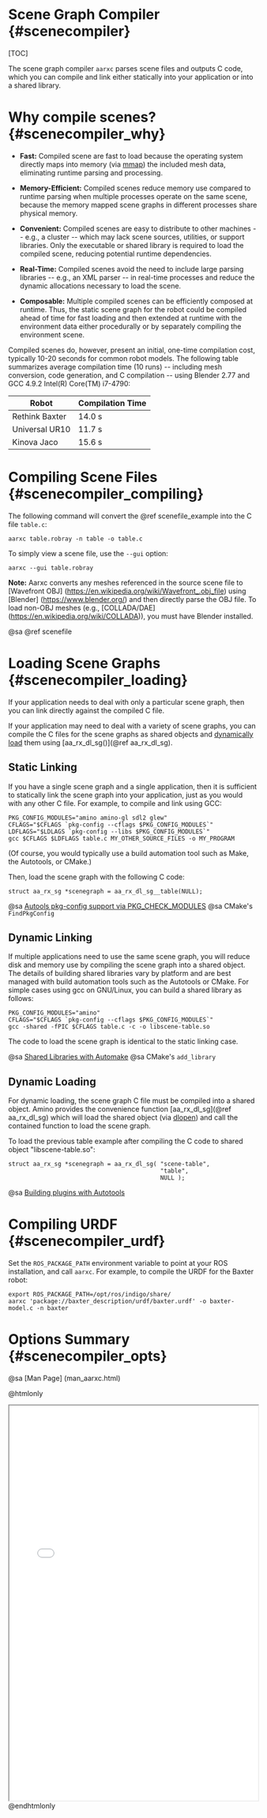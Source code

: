 Scene Graph Compiler {#scenecompiler}
====================

[TOC]

The scene graph compiler `aarxc` parses scene files and outputs C
code, which you can compile and link either statically into your
application or into a shared library.


Why compile scenes? {#scenecompiler_why}
===================

* **Fast:** Compiled scene are fast to load because the operating system
  directly maps into memory (via
  [mmap](https://en.wikipedia.org/wiki/Mmap)) the included mesh data,
  eliminating runtime parsing and processing.

* **Memory-Efficient:** Compiled scenes reduce memory use compared to
  runtime parsing when multiple processes operate on the same scene,
  because the memory mapped scene graphs in different processes share
  physical memory.

* **Convenient:** Compiled scenes are easy to distribute to other
  machines -- e.g., a cluster -- which may lack scene sources,
  utilities, or support libraries. Only the executable or shared
  library is required to load the compiled scene, reducing potential
  runtime dependencies.

* **Real-Time:** Compiled scenes avoid the need to include large
  parsing libraries -- e.g., an XML parser -- in real-time processes
  and reduce the dynamic allocations necessary to load the scene.

* **Composable:** Multiple compiled scenes can be efficiently composed
  at runtime.  Thus, the static scene graph for the robot could be
  compiled ahead of time for fast loading and then extended at runtime
  with the environment data either procedurally or by separately
  compiling the environment scene.

Compiled scenes do, however, present an initial, one-time compilation
cost, typically 10-20 seconds for common robot models.  The following
table summarizes average compilation time (10 runs) -- including mesh
conversion, code generation, and C compilation -- using Blender 2.77
and GCC 4.9.2 Intel(R) Core(TM) i7-4790:

| Robot          | Compilation Time |
|----------------|------------------|
| Rethink Baxter | 14.0 s |
| Universal UR10 | 11.7 s |
| Kinova Jaco    | 15.6 s |

Compiling Scene Files {#scenecompiler_compiling}
=====================

The following command will convert the @ref scenefile_example into the
C file `table.c`:

    aarxc table.robray -n table -o table.c

To simply view a scene file, use the `--gui` option:

    aarxc --gui table.robray

**Note:** Aarxc converts any meshes referenced in the source scene
  file to [Wavefront OBJ]
  (https://en.wikipedia.org/wiki/Wavefront_.obj_file) using [Blender]
  (https://www.blender.org/) and then directly parse the OBJ file.  To
  load non-OBJ meshes (e.g., [COLLADA/DAE]
  (https://en.wikipedia.org/wiki/COLLADA)), you must have Blender
  installed.

@sa @ref scenefile

Loading Scene Graphs {#scenecompiler_loading}
====================

If your application needs to deal with only a particular scene graph,
then you can link directly against the compiled C file.

If your application may need to deal with a variety of scene graphs,
you can compile the C files for the scene graphs as shared objects and
[dynamically load](https://en.wikipedia.org/wiki/Dynamic_loading) them
using [aa_rx_dl_sg()](@ref aa_rx_dl_sg).


## Static Linking

If you have a single scene graph and a single application, then it is
sufficient to statically link the scene graph into your application,
just as you would with any other C file.  For example, to compile and
link using GCC:

    PKG_CONFIG_MODULES="amino amino-gl sdl2 glew"
    CFLAGS="$CFLAGS `pkg-config --cflags $PKG_CONFIG_MODULES`"
    LDFLAGS="$LDLAGS `pkg-config --libs $PKG_CONFIG_MODULES`"
    gcc $CFLAGS $LDFLAGS table.c MY_OTHER_SOURCE_FILES -o MY_PROGRAM

(Of course, you would typically use a build automation tool such as
Make, the Autotools, or CMake.)

Then, load the scene graph with the following C code:

~~~~~~~~~~~~~~~~~~~{.c}
struct aa_rx_sg *scenegraph = aa_rx_dl_sg__table(NULL);
~~~~~~~~~~~~~~~~~~~


@sa [Autools pkg-config support via PKG_CHECK_MODULES](https://autotools.io/pkgconfig/pkg_check_modules.html)
@sa CMake's `FindPkgConfig`


## Dynamic Linking

If multiple applications need to use the same scene graph, you will
reduce disk and memory use by compiling the scene graph into a shared
object.  The details of building shared libraries vary by platform and
are best managed with build automation tools such as the Autotools or
CMake.  For simple cases using gcc on GNU/Linux, you can build a
shared library as follows:

    PKG_CONFIG_MODULES="amino"
    CFLAGS="$CFLAGS `pkg-config --cflags $PKG_CONFIG_MODULES`"
    gcc -shared -fPIC $CFLAGS table.c -c -o libscene-table.so

The code to load the scene graph is identical to the static linking
case.


@sa [Shared Libraries with Automake](https://www.gnu.org/software/automake/manual/automake.html#A-Shared-Library)
@sa CMake's `add_library`

## Dynamic Loading

For dynamic loading, the scene graph C file must be compiled into a
shared object.  Amino provides the convenience function
[aa_rx_dl_sg](@ref aa_rx_dl_sg) which will load the shared object (via
[dlopen](https://en.wikipedia.org/wiki/Dynamic_loading)) and call the
contained function to load the scene graph.

To load the previous table example after compiling the C code to
shared object "libscene-table.so":

~~~~~~~~~~~~~~~~~~~~~~~~~~~~~~~~~~~~~~~~~~~~~~~~~~~~~~~~~{.c}
struct aa_rx_sg *scenegraph = aa_rx_dl_sg( "scene-table",
                                           "table",
                                           NULL );
~~~~~~~~~~~~~~~~~~~~~~~~~~~~~~~~~~~~~~~~~~~~~~~~~~~~~~~~~

@sa [Building plugins with Autotools](https://autotools.io/libtool/plugins.html)

Compiling URDF {#scenecompiler_urdf}
==============

Set the `ROS_PACKAGE_PATH` environment variable to point at your ROS
installation, and call `aarxc`.  For example, to compile the URDF for
the Baxter robot:

    export ROS_PACKAGE_PATH=/opt/ros/indigo/share/
    aarxc 'package://baxter_description/urdf/baxter.urdf' -o baxter-model.c -n baxter


Options Summary {#scenecompiler_opts}
===============

@sa [Man Page] (man_aarxc.html)

@htmlonly
<iframe src="man_aarxc.html"
        height="800"
        width="100%"
        >

</iframe>
@endhtmlonly
